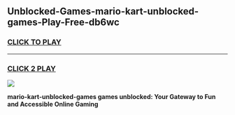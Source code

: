 
## Unblocked-Games-mario-kart-unblocked-games-Play-Free-db6wc
<h3>
<a href="https://premium76.site?title=mario-kart-unblocked-games&ref=23A">CLICK TO PLAY</a></h3>
<hr>

<h3>
<a href="https://premium76.site?title=mario-kart-unblocked-games&ref=23A">CLICK 2 PLAY</a>
  
</h3>

<a href="https://premium76.site?title=mario-kart-unblocked-games&ref=23A"><img src="https://clearcache.store/games.png"></a>


**mario-kart-unblocked-games games unblocked: Your Gateway to Fun and Accessible Online Gaming**
